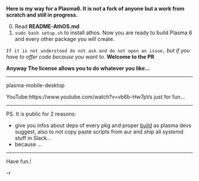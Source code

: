 **Here is my way for a Plasma6. It is not a fork of anyone but a work from scratch and still in progress.** <br>

0. Read **README-AthOS.md**
1. `sudo bash setup.sh` to install athos.
Now you are ready to build Plasma 6 and every other package you will create.


















`If it is not understood do not ask and do not open an issue,` *but if you have to offer code because you want to.* **Welcome to the PR**<br>

**Anyway The license allows you to do whatever you like...**<br>


---

<p>plasma-mobile-desktop</p>
YouTube:https://www.youtube.com/watch?v=vb6b-Hw7pVs just for fun...

---

PS. It is public for 2 reasons:
- give you infos about deps of every pkg and proper [build](https://develop.kde.org/docs/getting-started/building/cmake-build/) as plasma devs suggest, also to not copy paste scripts from aur and ship all systemd stuff in Slack...
- because ...

---

 <p></p> Have fun.!</p>
-r
